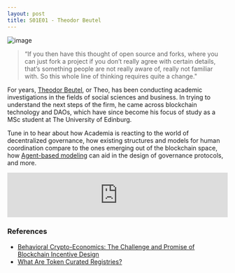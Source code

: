 ```yaml
---
layout: post
title: S01E01 - Theodor Beutel
---
```


![image](/assets/images/banners/s01e02.png)

> “If you then have this thought of open source and forks, where you can just fork a project if you don’t really agree with certain details, that’s something people are not really aware of, really not familiar with. So this whole line of thinking requires quite a change."

For years, [Theodor Beutel](https://about.me/theodor.beutel), or Theo, has been conducting academic investigations in the fields of social sciences and business. In trying to understand the next steps of the firm, he came across blockchain technology and DAOs, which have since become his focus of study as a MSc student at The University of Edinburg.

Tune in to hear about how Academia is reacting to the world of decentralized governance, how existing structures and models for human coordination compare to the ones emerging out of the blockchain space, how [Agent-based modeling](https://en.wikipedia.org/wiki/Agent-based_model) can aid in the design of governance protocols, and more.

<iframe src="https://anchor.fm/daocast/embed/episodes/Episode-1---Theodor-Beutel-e2e4es" height="102px" width="100%" frameborder="0" scrolling="no"></iframe>

### References

- [Behavioral Crypto-Economics: The Challenge and Promise of Blockchain Incentive Design](https://medium.com/berlin-innovation-ventures/behavioral-crypto-economics-6d8befbf2175)
- [What Are Token Curated Registries?](https://youtu.be/9_kvYeWWwUI)
